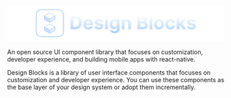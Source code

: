 ![design-blocks](./docs/preview.png)

An open source UI component library that focuses on customization, developer experience, and building mobile apps with
react-native.

Design Blocks is a library of user interface components that focuses on customization and developer experience. You can
use these components as the base layer of your design system or adopt them incrementally.
